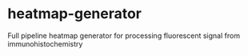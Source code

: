 # heatmap-generator
Full pipeline heatmap generator for processing fluorescent signal from immunohistochemistry
